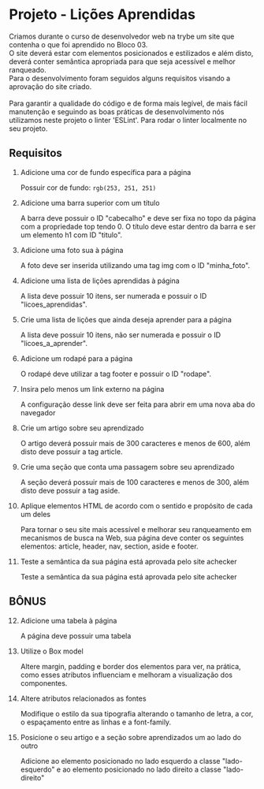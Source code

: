 # Projeto - Lições Aprendidas

<p>Criamos durante o curso de desenvolvedor web na trybe um site que contenha o que foi aprendido no Bloco 03. <br>
O site deverá estar com elementos posicionados e estilizados e além disto, deverá conter semântica apropriada para que seja acessível e melhor ranqueado.<br>
Para o desenvolvimento foram seguidos alguns requisitos visando a aprovação do site criado.
<br><br>
  Para garantir a qualidade do código e de forma mais legível, de mais fácil manutenção e seguindo as boas práticas de desenvolvimento nós utilizamos neste projeto o linter 'ESLint'. Para rodar o linter localmente no seu projeto.
</p>


## Requisitos

1. Adicione uma cor de fundo específica para a página

      Possuir cor de fundo: `rgb(253, 251, 251)`

2. Adicione uma barra superior com um título

      A barra deve possuir o ID "cabecalho" e deve ser fixa no topo da página com a propriedade top tendo 0. O título deve estar dentro da barra e ser um elemento h1 com ID "titulo".

3. Adicione uma foto sua à página

      A foto deve ser inserida utilizando uma tag img com o ID "minha_foto".

4. Adicione uma lista de lições aprendidas à página

      A lista deve possuir 10 itens, ser numerada e possuir o ID "licoes_aprendidas".

5. Crie uma lista de lições que ainda deseja aprender para a página

      A lista deve possuir 10 itens, não ser numerada e possuir o ID "licoes_a_aprender".

6. Adicione um rodapé para a página

      O rodapé deve utilizar a tag footer e possuir o ID "rodape".

7. Insira pelo menos um link externo na página

      A configuração desse link deve ser feita para abrir em uma nova aba do navegador

8. Crie um artigo sobre seu aprendizado

      O artigo deverá possuir mais de 300 caracteres e menos de 600, além disto deve possuir a tag article.

9. Crie uma seção que conta uma passagem sobre seu aprendizado

      A seção deverá possuir mais de 100 caracteres e menos de 300, além disto deve possuir a tag aside.

10. Aplique elementos HTML de acordo com o sentido e propósito de cada um deles

      Para tornar o seu site mais acessível e melhorar seu ranqueamento em mecanismos de busca na Web, sua página deve conter os seguintes elementos: article, header, nav, section, aside e footer.

11. Teste a semântica da sua página está aprovada pelo site achecker

      Teste a semântica da sua página está aprovada pelo site achecker

## BÔNUS

12. Adicione uma tabela à página

      A página deve possuir uma tabela

13. Utilize o Box model

      Altere margin, padding e border dos elementos para ver, na prática, como esses atributos influenciam e melhoram a visualização dos componentes.

14. Altere atributos relacionados as fontes

      Modifique o estilo da sua tipografia alterando o tamanho de letra, a cor, o espaçamento entre as linhas e a font-family.

15. Posicione o seu artigo e a seção sobre aprendizados um ao lado do outro

      Adicione ao elemento posicionado no lado esquerdo a classe "lado-esquerdo" e ao elemento posicionado no lado direito a classe "lado-direito"
